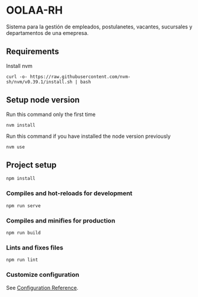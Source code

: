 # OOLAA-RH

Sistema para la gestión de empleados, postulanetes, vacantes, sucursales y departamentos de una emepresa.

## Requirements

Install nvm

```
curl -o- https://raw.githubusercontent.com/nvm-sh/nvm/v0.39.1/install.sh | bash
```

## Setup node version

Run this command only the first time 
```
nvm install 
```

Run this command if you have installed the node version previously
```
nvm use 
```

## Project setup
```
npm install
```

### Compiles and hot-reloads for development
```
npm run serve
```

### Compiles and minifies for production
```
npm run build
```

### Lints and fixes files
```
npm run lint
```

### Customize configuration
See [Configuration Reference](https://cli.vuejs.org/config/).
